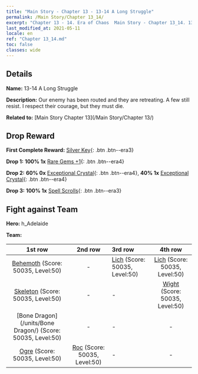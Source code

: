 ```yaml
---
title: "Main Story - Chapter 13 - 13-14 A Long Struggle"
permalink: /Main Story/Chapter 13_14/
excerpt: "Chapter 13 - 14. Era of Chaos  Main Story - Chapter 13_14. 13-14 A Long Struggle"
last_modified_at: 2021-05-11
locale: en
ref: "Chapter 13_14.md"
toc: false
classes: wide
---
```


## Details

 **Name:** 13-14 A Long Struggle

 **Description:** Our enemy has been routed and they are retreating. A few still resist. I respect their courage, but they must die.

 **Related to:** [Main Story Chapter 13](/Main Story/Chapter 13/)

## Drop Reward

 **First Complete Reward:** [Silver Key](/Items/con_693/){: .btn .btn--era3}

 **Drop 1:** **100% 1x** [Rare Gems +1](/Items/mat_44/){: .btn .btn--era4}

 **Drop 2:** **60% 0x** [Exceptional Crystal](/Items/mat_38/){: .btn .btn--era4}, **40% 1x** [Exceptional Crystal](/Items/mat_38/){: .btn .btn--era4}

 **Drop 3:** **100% 1x** [Spell Scrolls](/Items/con_694/){: .btn .btn--era3}


## Fight against Team
 **Hero:** h_Adelaide

 **Team:**


  | 1st row | 2nd row | 3rd row | 4th row |
  |:----:|:----:|:----|:----:|
  | [Behemoth](/units/Behemoth/) (Score: 50035, Level:50)  | - | [Lich](/units/Lich/) (Score: 50035, Level:50)  | [Lich](/units/Lich/) (Score: 50035, Level:50)  |
  | [Skeleton](/units/Skeleton/) (Score: 50035, Level:50)  | - | - | [Wight](/units/Wight/) (Score: 50035, Level:50)  |
  | [Bone Dragon](/units/Bone Dragon/) (Score: 50035, Level:50)  | - | - | - |
  | [Ogre](/units/Ogre/) (Score: 50035, Level:50)  | [Roc](/units/Roc/) (Score: 50035, Level:50)  | - | - |


